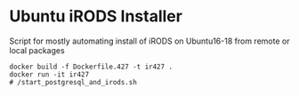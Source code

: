 # Ubuntu iRODS Installer

Script for mostly automating install of iRODS on Ubuntu16-18 from remote or local packages

```
docker build -f Dockerfile.427 -t ir427 .
docker run -it ir427
# /start_postgresql_and_irods.sh
```
